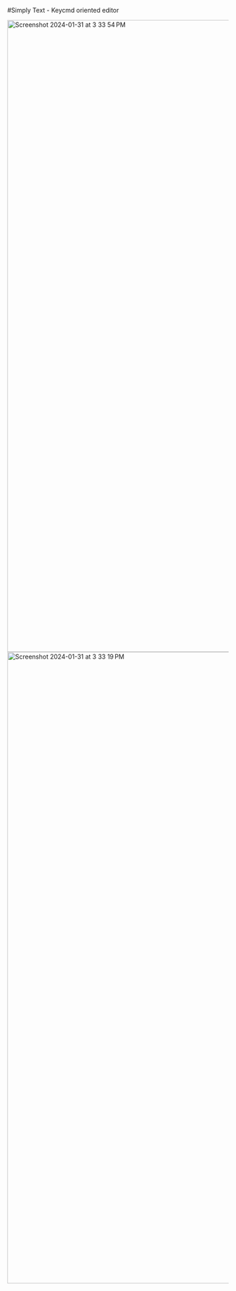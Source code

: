 #Simply Text - Keycmd oriented editor

<img width="1434" alt="Screenshot 2024-01-31 at 3 33 54 PM" src="https://github.com/Tanishq-creates99/draft_js/assets/81093066/3704ea56-0cf5-4bc1-be8c-9ab4c7df7160">
<img width="1433" alt="Screenshot 2024-01-31 at 3 33 19 PM" src="https://github.com/Tanishq-creates99/draft_js/assets/81093066/0c95646e-b627-433c-a061-27e4f52e9853">

